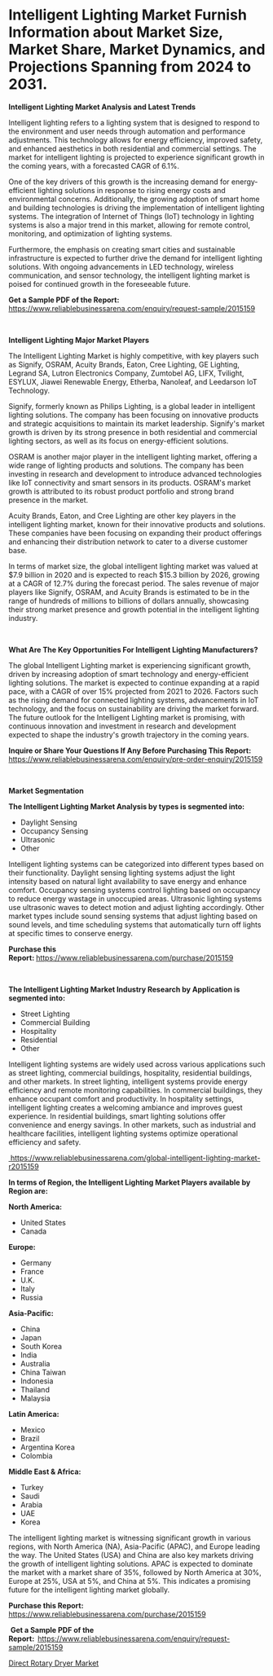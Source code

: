 <p><h1>Intelligent Lighting Market Furnish Information about Market Size, Market Share, Market Dynamics, and Projections Spanning from 2024 to 2031.</h1></p><p><strong>Intelligent Lighting Market Analysis and Latest Trends</strong></p>
<p><p>Intelligent lighting refers to a lighting system that is designed to respond to the environment and user needs through automation and performance adjustments. This technology allows for energy efficiency, improved safety, and enhanced aesthetics in both residential and commercial settings. The market for intelligent lighting is projected to experience significant growth in the coming years, with a forecasted CAGR of 6.1%.</p><p>One of the key drivers of this growth is the increasing demand for energy-efficient lighting solutions in response to rising energy costs and environmental concerns. Additionally, the growing adoption of smart home and building technologies is driving the implementation of intelligent lighting systems. The integration of Internet of Things (IoT) technology in lighting systems is also a major trend in this market, allowing for remote control, monitoring, and optimization of lighting systems.</p><p>Furthermore, the emphasis on creating smart cities and sustainable infrastructure is expected to further drive the demand for intelligent lighting solutions. With ongoing advancements in LED technology, wireless communication, and sensor technology, the intelligent lighting market is poised for continued growth in the foreseeable future.</p></p>
<p><strong>Get a Sample PDF of the Report:&nbsp;</strong> <a href="https://www.reliablebusinessarena.com/enquiry/request-sample/2015159">https://www.reliablebusinessarena.com/enquiry/request-sample/2015159</a></p>
<p>&nbsp;</p>
<p><strong>Intelligent Lighting Major Market Players</strong></p>
<p><p>The Intelligent Lighting Market is highly competitive, with key players such as Signify, OSRAM, Acuity Brands, Eaton, Cree Lighting, GE Lighting, Legrand SA, Lutron Electronics Company, Zumtobel AG, LIFX, Tvilight, ESYLUX, Jiawei Renewable Energy, Etherba, Nanoleaf, and Leedarson IoT Technology.</p><p>Signify, formerly known as Philips Lighting, is a global leader in intelligent lighting solutions. The company has been focusing on innovative products and strategic acquisitions to maintain its market leadership. Signify's market growth is driven by its strong presence in both residential and commercial lighting sectors, as well as its focus on energy-efficient solutions.</p><p>OSRAM is another major player in the intelligent lighting market, offering a wide range of lighting products and solutions. The company has been investing in research and development to introduce advanced technologies like IoT connectivity and smart sensors in its products. OSRAM's market growth is attributed to its robust product portfolio and strong brand presence in the market.</p><p>Acuity Brands, Eaton, and Cree Lighting are other key players in the intelligent lighting market, known for their innovative products and solutions. These companies have been focusing on expanding their product offerings and enhancing their distribution network to cater to a diverse customer base.</p><p>In terms of market size, the global intelligent lighting market was valued at $7.9 billion in 2020 and is expected to reach $15.3 billion by 2026, growing at a CAGR of 12.7% during the forecast period. The sales revenue of major players like Signify, OSRAM, and Acuity Brands is estimated to be in the range of hundreds of millions to billions of dollars annually, showcasing their strong market presence and growth potential in the intelligent lighting industry.</p></p>
<p>&nbsp;</p>
<p><strong>What Are The Key Opportunities For Intelligent Lighting Manufacturers?</strong></p>
<p><p>The global Intelligent Lighting market is experiencing significant growth, driven by increasing adoption of smart technology and energy-efficient lighting solutions. The market is expected to continue expanding at a rapid pace, with a CAGR of over 15% projected from 2021 to 2026. Factors such as the rising demand for connected lighting systems, advancements in IoT technology, and the focus on sustainability are driving the market forward. The future outlook for the Intelligent Lighting market is promising, with continuous innovation and investment in research and development expected to shape the industry's growth trajectory in the coming years.</p></p>
<p><strong>Inquire or Share Your Questions If Any Before Purchasing This Report:</strong> <a href="https://www.reliablebusinessarena.com/enquiry/pre-order-enquiry/2015159">https://www.reliablebusinessarena.com/enquiry/pre-order-enquiry/2015159</a></p>
<p>&nbsp;</p>
<p><strong>Market Segmentation</strong></p>
<p><strong>The Intelligent Lighting Market Analysis by types is segmented into:</strong></p>
<p><ul><li>Daylight Sensing</li><li>Occupancy Sensing</li><li>Ultrasonic</li><li>Other</li></ul></p>
<p><p>Intelligent lighting systems can be categorized into different types based on their functionality. Daylight sensing lighting systems adjust the light intensity based on natural light availability to save energy and enhance comfort. Occupancy sensing systems control lighting based on occupancy to reduce energy wastage in unoccupied areas. Ultrasonic lighting systems use ultrasonic waves to detect motion and adjust lighting accordingly. Other market types include sound sensing systems that adjust lighting based on sound levels, and time scheduling systems that automatically turn off lights at specific times to conserve energy.</p></p>
<p><strong>Purchase this Report:&nbsp;</strong><a href="https://www.reliablebusinessarena.com/purchase/2015159">https://www.reliablebusinessarena.com/purchase/2015159</a></p>
<p>&nbsp;</p>
<p><strong>The Intelligent Lighting Market Industry Research by Application is segmented into:</strong></p>
<p><ul><li>Street Lighting</li><li>Commercial Building</li><li>Hospitality</li><li>Residential</li><li>Other</li></ul></p>
<p><p>Intelligent lighting systems are widely used across various applications such as street lighting, commercial buildings, hospitality, residential buildings, and other markets. In street lighting, intelligent systems provide energy efficiency and remote monitoring capabilities. In commercial buildings, they enhance occupant comfort and productivity. In hospitality settings, intelligent lighting creates a welcoming ambiance and improves guest experience. In residential buildings, smart lighting solutions offer convenience and energy savings. In other markets, such as industrial and healthcare facilities, intelligent lighting systems optimize operational efficiency and safety.</p></p>
<p><a href="https://www.reliablebusinessarena.com/global-intelligent-lighting-market-r2015159">&nbsp;https://www.reliablebusinessarena.com/global-intelligent-lighting-market-r2015159</a></p>
<p><strong>In terms of Region, the Intelligent Lighting Market Players available by Region are:</strong></p>
<p>
    <p> <strong> North America: </strong>
        <ul>
            <li>United States</li>
            <li>Canada</li>
        </ul>
        </p> 
    <p> <strong> Europe: </strong>
        <ul>
            <li>Germany</li>
            <li>France</li>
            <li>U.K.</li>
            <li>Italy</li>
            <li>Russia</li>
        </ul>
        </p> 
    <p> <strong> Asia-Pacific: </strong>
        <ul>
            <li>China</li>
            <li>Japan</li>
            <li>South Korea</li>
            <li>India</li>
            <li>Australia</li>
            <li>China Taiwan</li>
            <li>Indonesia</li>
            <li>Thailand</li>
            <li>Malaysia</li>
        </ul>
        </p> 
    <p> <strong> Latin America: </strong>
        <ul>
            <li>Mexico</li>
            <li>Brazil</li>
            <li>Argentina Korea</li>
            <li>Colombia</li>
        </ul>
        </p> 
    <p> <strong> Middle East & Africa: </strong>
        <ul>
            <li>Turkey</li>
            <li>Saudi</li>
            <li>Arabia</li>
            <li>UAE</li>
            <li>Korea</li>
        </ul>
    </p>
    </p>
<p><p>The intelligent lighting market is witnessing significant growth in various regions, with North America (NA), Asia-Pacific (APAC), and Europe leading the way. The United States (USA) and China are also key markets driving the growth of intelligent lighting solutions. APAC is expected to dominate the market with a market share of 35%, followed by North America at 30%, Europe at 25%, USA at 5%, and China at 5%. This indicates a promising future for the intelligent lighting market globally.</p></p>
<p><strong>Purchase this Report: </strong><a href="https://www.reliablebusinessarena.com/purchase/2015159">https://www.reliablebusinessarena.com/purchase/2015159</a></p>
<p>&nbsp;<strong>Get a Sample PDF of the Report:&nbsp;&nbsp;</strong><a href="https://www.reliablebusinessarena.com/enquiry/request-sample/2015159">https://www.reliablebusinessarena.com/enquiry/request-sample/2015159</a></p>
<p><strong></strong></p>
<p><p><a href="https://github.com/nafiafirdania/Market-Research-Report-List-1/blob/main/direct-rotary-dryer-market.md">Direct Rotary Dryer Market</a></p></p>